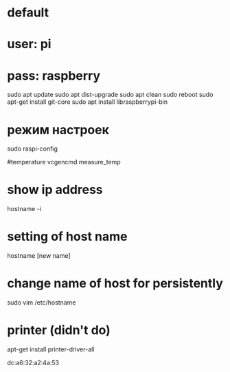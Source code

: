 
# default
# user: pi
# pass: raspberry

sudo apt update
sudo apt dist-upgrade
sudo apt clean
sudo reboot
sudo apt-get install git-core
sudo apt install libraspberrypi-bin

# режим настроек
sudo raspi-config

#temperature
vcgencmd measure_temp


# show ip address
hostname -i


# setting of host name
hostname [new name]


# change name of host for persistently
sudo vim /etc/hostname


# printer (didn't do)
apt-get install printer-driver-all

dc:a6:32:a2:4a:53
